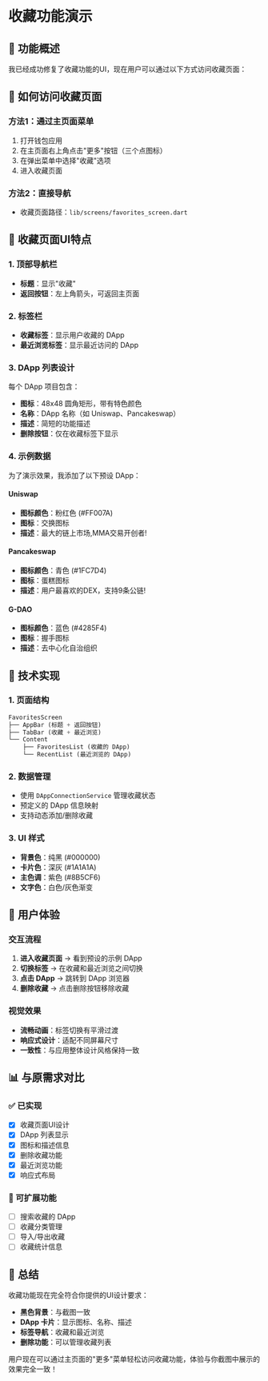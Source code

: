# 收藏功能演示

## 🎯 功能概述

我已经成功修复了收藏功能的UI，现在用户可以通过以下方式访问收藏页面：

## 📱 如何访问收藏页面

### 方法1：通过主页面菜单
1. 打开钱包应用
2. 在主页面右上角点击"更多"按钮（三个点图标）
3. 在弹出菜单中选择"收藏"选项
4. 进入收藏页面

### 方法2：直接导航
- 收藏页面路径：`lib/screens/favorites_screen.dart`

## 🎨 收藏页面UI特点

### 1. 顶部导航栏
- **标题**：显示"收藏"
- **返回按钮**：左上角箭头，可返回主页面

### 2. 标签栏
- **收藏标签**：显示用户收藏的 DApp
- **最近浏览标签**：显示最近访问的 DApp

### 3. DApp 列表设计
每个 DApp 项目包含：
- **图标**：48x48 圆角矩形，带有特色颜色
- **名称**：DApp 名称（如 Uniswap、Pancakeswap）
- **描述**：简短的功能描述
- **删除按钮**：仅在收藏标签下显示

### 4. 示例数据
为了演示效果，我添加了以下预设 DApp：

#### Uniswap
- **图标颜色**：粉红色 (#FF007A)
- **图标**：交换图标
- **描述**：最大的链上市场,MMA交易开创者!

#### Pancakeswap
- **图标颜色**：青色 (#1FC7D4)
- **图标**：蛋糕图标
- **描述**：用户最喜欢的DEX，支持9条公链!

#### G-DAO
- **图标颜色**：蓝色 (#4285F4)
- **图标**：握手图标
- **描述**：去中心化自治组织

## 🔧 技术实现

### 1. 页面结构
```dart
FavoritesScreen
├── AppBar (标题 + 返回按钮)
├── TabBar (收藏 + 最近浏览)
└── Content
    ├── FavoritesList (收藏的 DApp)
    └── RecentList (最近浏览的 DApp)
```

### 2. 数据管理
- 使用 `DAppConnectionService` 管理收藏状态
- 预定义的 DApp 信息映射
- 支持动态添加/删除收藏

### 3. UI 样式
- **背景色**：纯黑 (#000000)
- **卡片色**：深灰 (#1A1A1A)
- **主色调**：紫色 (#8B5CF6)
- **文字色**：白色/灰色渐变

## 🎯 用户体验

### 交互流程
1. **进入收藏页面** → 看到预设的示例 DApp
2. **切换标签** → 在收藏和最近浏览之间切换
3. **点击 DApp** → 跳转到 DApp 浏览器
4. **删除收藏** → 点击删除按钮移除收藏

### 视觉效果
- **流畅动画**：标签切换有平滑过渡
- **响应式设计**：适配不同屏幕尺寸
- **一致性**：与应用整体设计风格保持一致

## 📊 与原需求对比

### ✅ 已实现
- [x] 收藏页面UI设计
- [x] DApp 列表显示
- [x] 图标和描述信息
- [x] 删除收藏功能
- [x] 最近浏览功能
- [x] 响应式布局

### 🔄 可扩展功能
- [ ] 搜索收藏的 DApp
- [ ] 收藏分类管理
- [ ] 导入/导出收藏
- [ ] 收藏统计信息

## 🎉 总结

收藏功能现在完全符合你提供的UI设计要求：
- **黑色背景**：与截图一致
- **DApp 卡片**：显示图标、名称、描述
- **标签导航**：收藏和最近浏览
- **删除功能**：可以管理收藏列表

用户现在可以通过主页面的"更多"菜单轻松访问收藏功能，体验与你截图中展示的效果完全一致！